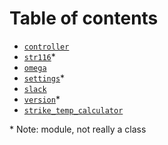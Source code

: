 # Table of contents
* [`controller`](controller.md)
* [`str116`](str116.md)*
* [`omega`](omega.md)
* [`settings`](settings.md)*
* [`slack`](slack.md)
* [`version`](version.md)*
* [`strike_temp_calculator`](strike_temp_calculator.md)

\* Note: module, not really a class
